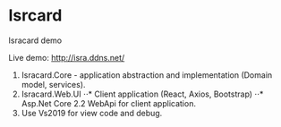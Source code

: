 # Isrcard
Isracard demo

Live demo:
http://isra.ddns.net/

1. Isracard.Core - application abstraction and implementation (Domain model, services).
2. Isracard.Web.UI
⋅⋅* Client application (React, Axios, Bootstrap) 
⋅⋅*  Asp.Net Core 2.2 WebApi for client application.
3. Use Vs2019 for view code and debug.

   

